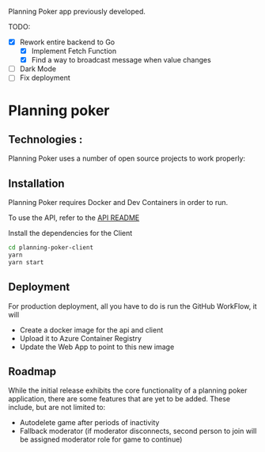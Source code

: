 Planning Poker app previously developed.

TODO:
- [x] Rework entire backend to Go
   - [x] Implement Fetch Function
   - [x] Find a way to broadcast message when value changes
- [ ] Dark Mode
- [ ] Fix deployment

# Planning poker

## Technologies :

Planning Poker uses a number of open source projects to work properly:

## Installation

Planning Poker requires Docker and Dev Containers in order to run.

To use the API, refer to the [API README](planning-poker-go-api/README.md)

Install the dependencies for the Client

```bash
cd planning-poker-client
yarn
yarn start
```

## Deployment

For production deployment, all you have to do is run the GitHub WorkFlow, it will

- Create a docker image for the api and client
- Upload it to Azure Container Registry
- Update the Web App to point to this new image

## Roadmap

While the initial release exhibits the core functionality of a planning poker application, there are some features that are yet to be added. These include, but are not limited to:

- Autodelete game after periods of inactivity
- Fallback moderator (if moderator disconnects, second person to join will be assigned moderator role for game to continue)

[//]: # (These are reference links used in the body of this note and get stripped out when the markdown processor does its job. There is no need to format nicely because it shouldn't be seen. Thanks SO - http://stackoverflow.com/questions/4823468/store-comments-in-markdown-syntax)

   [React]: <https://reactjs.org/>
   [node.js]: <http://nodejs.org>
   [Typescript]: <https://www.typescriptlang.org/>
   [Redux/Redux Toolkit]: <https://redux.js.org/>
   [Docker]: <https://www.docker.com/>
   [Go]: <https://golang.org/>

